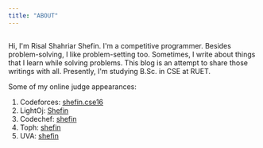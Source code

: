 ```yaml
---
title: "ABOUT"
---
```


##

Hi, I'm Risal Shahriar Shefin. I'm a competitive programmer. Besides problem-solving, I like problem-setting too. Sometimes, I write about things that I learn while solving problems. This blog is an attempt to share those writings with all. Presently, I'm studying B.Sc. in CSE at RUET.

Some of my online judge appearances:
 1. Codeforces: [shefin.cse16](https://codeforces.com/profile/shefin.cse16)
 2. LightOj: [Shefin](http://lightoj.com/volume_userstat.php?user_id=44221)
 3. Codechef: [shefin](https://www.codechef.com/users/shefin)
 4. Toph: [shefin](https://toph.co/u/shefin)
 5. UVA: [shefin](https://uhunt.onlinejudge.org/id/901516)
